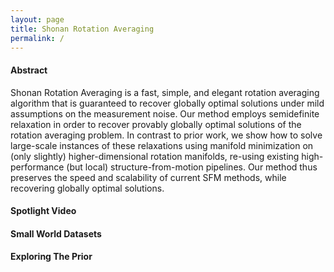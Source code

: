 ```yaml
---
layout: page
title: Shonan Rotation Averaging
permalink: /
---
```


<div class="container-fluid">
<div id="header"></div>
<div id="media"></div>
</div>

#### Abstract

Shonan Rotation Averaging is a fast, simple, and elegant rotation averaging algorithm that is guaranteed to recover globally optimal solutions under mild assumptions on the measurement noise. Our method employs semidefinite relaxation in order to recover provably globally optimal solutions of the rotation averaging problem. In contrast to prior work, we show how to solve large-scale instances of these relaxations using manifold minimization on (only slightly) higher-dimensional rotation manifolds, re-using existing high-performance (but local) structure-from-motion pipelines. Our method thus preserves the speed and scalability of current SFM methods, while recovering globally optimal solutions.

#### Spotlight Video

<div class="container-fluid">
<div id="video"></div>
</div>

#### Small World Datasets

<div id="matrix"></div>

#### Exploring The Prior

<div id="priors"></div>

<!-- #### Results
Pivot table with results:

<div id="pivot"></div> -->
